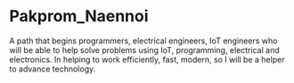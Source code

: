 # Pakprom_Naennoi
A path that begins programmers, electrical engineers, IoT engineers who will be able to help solve problems using IoT, programming, electrical and electronics. In helping to work efficiently, fast, modern, so I will be a helper to advance technology.
